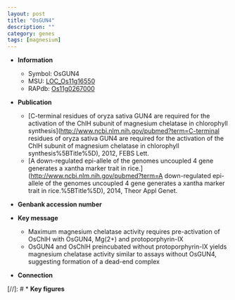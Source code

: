 ```yaml
---
layout: post
title: "OsGUN4"
description: ""
category: genes
tags: [magnesium]
---
```


* **Information**  
    + Symbol: OsGUN4  
    + MSU: [LOC_Os11g16550](http://rice.plantbiology.msu.edu/cgi-bin/ORF_infopage.cgi?orf=LOC_Os11g16550)  
    + RAPdb: [Os11g0267000](http://rapdb.dna.affrc.go.jp/viewer/gbrowse_details/irgsp1?name=Os11g0267000)  

* **Publication**  
    + [C-terminal residues of oryza sativa GUN4 are required for the activation of the ChlH subunit of magnesium chelatase in chlorophyll synthesis](http://www.ncbi.nlm.nih.gov/pubmed?term=C-terminal residues of oryza sativa GUN4 are required for the activation of the ChlH subunit of magnesium chelatase in chlorophyll synthesis%5BTitle%5D), 2012, FEBS Lett.
    + [A down-regulated epi-allele of the genomes uncoupled 4 gene generates a xantha marker trait in rice.](http://www.ncbi.nlm.nih.gov/pubmed?term=A down-regulated epi-allele of the genomes uncoupled 4 gene generates a xantha marker trait in rice.%5BTitle%5D), 2014, Theor Appl Genet.

* **Genbank accession number**  

* **Key message**  
    + Maximum magnesium chelatase activity requires pre-activation of OsChlH with OsGUN4, Mg(2+) and protoporphyrin-IX
    + OsGUN4 and OsChlH preincubated without protoporphyrin-IX yields magnesium chelatase activity similar to assays without OsGUN4, suggesting formation of a dead-end complex

* **Connection**  

[//]: # * **Key figures**  


